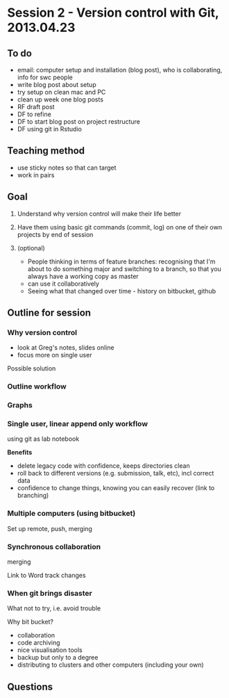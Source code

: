 # Session 2 - Version control with Git, 2013.04.23

## To do

- email: computer setup and installation (blog post), who is collaborating, info for swc people
- write blog post about setup
- try setup on clean mac and PC
- clean up week one blog posts
- RF draft post
- DF to refine
- DF to start blog post on project restructure
- DF using git in Rstudio

## Teaching method

- use sticky notes so that can target
- work in pairs


## Goal

1. Understand why version control will make their life better

2. Have them using basic git commands (commit, log) on one of their own projects by end of session

3. (optional) 
   - People thinking in terms of feature branches: recognising that I'm about to do something major and switching to a branch, so that you always have a working copy as master
   - can use it collaboratively
   - Seeing what that changed over time - history on bitbucket, github

 
## Outline for session ##

### Why version control

- look at Greg's notes, slides online
- focus more on single user

Possible solution

### Outline workflow

### Graphs

### Single user, linear append only workflow

using git as lab notebook

**Benefits**

- delete legacy code with confidence, keeps directories clean 
- roll back to different versions (e.g. submission, talk, etc), incl correct data 
- confidence to change things, knowing you can easily recover (link to branching) 

### Multiple computers (using bitbucket) 

Set up remote, push, merging

### Synchronous collaboration

merging

Link to Word track changes

### When git brings disaster

What not to try, i.e. avoid trouble



Why bit bucket?

- collaboration
- code archiving
- nice visualisation tools
- backup but only to a degree
- distributing to clusters and other computers (including your own)



## Questions 







